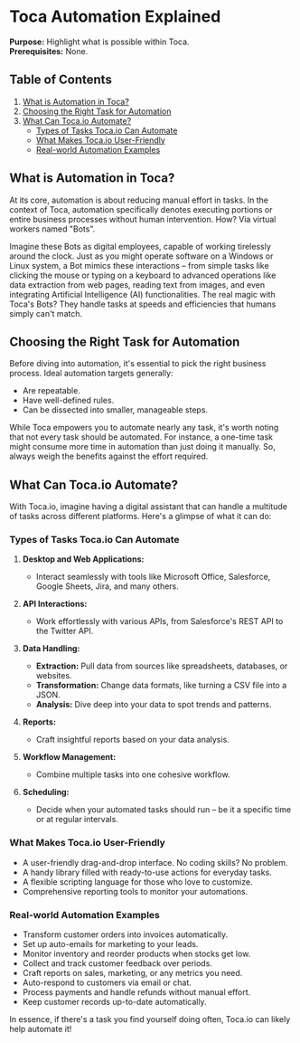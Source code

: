 # Toca Automation Explained

**Purpose:** Highlight what is possible within Toca.  
**Prerequisites:** None.

## Table of Contents

1. [What is Automation in Toca?](#what-is-automation-in-toca)
2. [Choosing the Right Task for Automation](#choosing-the-right-task-for-automation)
3. [What Can Toca.io Automate?](#what-can-tocaio-automate)
   * [Types of Tasks Toca.io Can Automate](#types-of-tasks-tocaio-can-automate)
   * [What Makes Toca.io User-Friendly](#what-makes-tocaio-user-friendly)
   * [Real-world Automation Examples](#real-world-automation-examples)

## What is Automation in Toca?

At its core, automation is about reducing manual effort in tasks. In the context of Toca, automation specifically denotes executing portions or entire business processes without human intervention. How? Via virtual workers named "Bots".

Imagine these Bots as digital employees, capable of working tirelessly around the clock. Just as you might operate software on a Windows or Linux system, a Bot mimics these interactions – from simple tasks like clicking the mouse or typing on a keyboard to advanced operations like data extraction from web pages, reading text from images, and even integrating Artificial Intelligence (AI) functionalities. The real magic with Toca's Bots? They handle tasks at speeds and efficiencies that humans simply can't match.

## Choosing the Right Task for Automation

Before diving into automation, it's essential to pick the right business process. Ideal automation targets generally:

* Are repeatable.
* Have well-defined rules.
* Can be dissected into smaller, manageable steps.

While Toca empowers you to automate nearly any task, it's worth noting that not every task should be automated. For instance, a one-time task might consume more time in automation than just doing it manually. So, always weigh the benefits against the effort required.

## What Can Toca.io Automate?

With Toca.io, imagine having a digital assistant that can handle a multitude of tasks across different platforms. Here's a glimpse of what it can do:

### Types of Tasks Toca.io Can Automate

1. **Desktop and Web Applications:**
   * Interact seamlessly with tools like Microsoft Office, Salesforce, Google Sheets, Jira, and many others.

2. **API Interactions:**
   * Work effortlessly with various APIs, from Salesforce's REST API to the Twitter API.

3. **Data Handling:**
   * **Extraction:** Pull data from sources like spreadsheets, databases, or websites.
   * **Transformation:** Change data formats, like turning a CSV file into a JSON.
   * **Analysis:** Dive deep into your data to spot trends and patterns.

4. **Reports:**
   * Craft insightful reports based on your data analysis.

5. **Workflow Management:**
   * Combine multiple tasks into one cohesive workflow.

6. **Scheduling:**
   * Decide when your automated tasks should run – be it a specific time or at regular intervals.

### What Makes Toca.io User-Friendly

* A user-friendly drag-and-drop interface. No coding skills? No problem.
* A handy library filled with ready-to-use actions for everyday tasks.
* A flexible scripting language for those who love to customize.
* Comprehensive reporting tools to monitor your automations.

### Real-world Automation Examples

* Transform customer orders into invoices automatically.
* Set up auto-emails for marketing to your leads.
* Monitor inventory and reorder products when stocks get low.
* Collect and track customer feedback over periods.
* Craft reports on sales, marketing, or any metrics you need.
* Auto-respond to customers via email or chat.
* Process payments and handle refunds without manual effort.
* Keep customer records up-to-date automatically.

In essence, if there's a task you find yourself doing often, Toca.io can likely help automate it!
